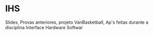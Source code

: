 # IHS
Slides, Provas anteriores, projeto VanBasketball, Ap's feitas durante a disciplina Interface Hardware Softwar
